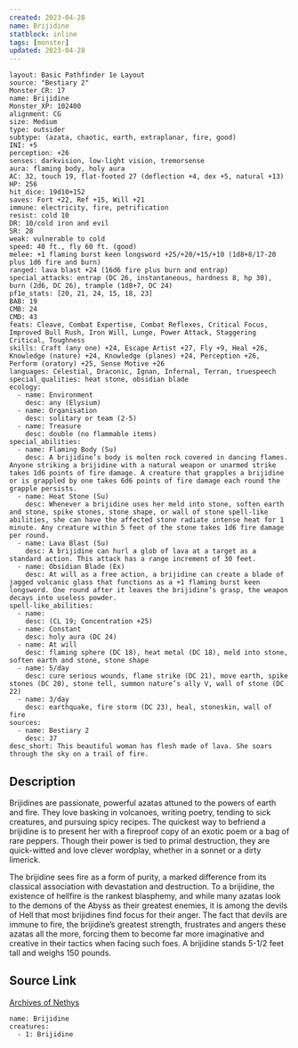 ```yaml
---
created: 2023-04-28
name: Brijidine
statblock: inline
tags: [monster]
updated: 2023-04-28
---
```

```statblock
layout: Basic Pathfinder 1e Layout
source: "Bestiary 2"
Monster_CR: 17
name: Brijidine
Monster_XP: 102400
alignment: CG
size: Medium
type: outsider
subtype: (azata, chaotic, earth, extraplanar, fire, good)
INI: +5
perception: +26
senses: darkvision, low-light vision, tremorsense
aura: flaming body, holy aura
AC: 32, touch 19, flat-footed 27 (deflection +4, dex +5, natural +13)
HP: 256
hit_dice: 19d10+152
saves: Fort +22, Ref +15, Will +21
immune: electricity, fire, petrification
resist: cold 10
DR: 10/cold iron and evil
SR: 28
weak: vulnerable to cold
speed: 40 ft., fly 60 ft. (good)
melee: +1 flaming burst keen longsword +25/+20/+15/+10 (1d8+8/17-20 plus 1d6 fire and burn)
ranged: lava blast +24 (16d6 fire plus burn and entrap)
special_attacks: entrap (DC 26, instantaneous, hardness 8, hp 30), burn (2d6, DC 26), trample (1d8+7, DC 24)
pf1e_stats: [20, 21, 24, 15, 18, 23]
BAB: 19
CMB: 24
CMD: 43
feats: Cleave, Combat Expertise, Combat Reflexes, Critical Focus, Improved Bull Rush, Iron Will, Lunge, Power Attack, Staggering Critical, Toughness
skills: Craft (any one) +24, Escape Artist +27, Fly +9, Heal +26, Knowledge (nature) +24, Knowledge (planes) +24, Perception +26, Perform (oratory) +25, Sense Motive +26
languages: Celestial, Draconic, Ignan, Infernal, Terran, truespeech
special_qualities: heat stone, obsidian blade
ecology:
  - name: Environment
    desc: any (Elysium)
  - name: Organisation
    desc: solitary or team (2-5)
  - name: Treasure
    desc: double (no flammable items)
special_abilities:
  - name: Flaming Body (Su)
    desc: A brijidine’s body is molten rock covered in dancing flames. Anyone striking a brijidine with a natural weapon or unarmed strike takes 1d6 points of fire damage. A creature that grapples a brijidine or is grappled by one takes 6d6 points of fire damage each round the grapple persists.
  - name: Heat Stone (Su)
    desc: Whenever a brijidine uses her meld into stone, soften earth and stone, spike stones, stone shape, or wall of stone spell-like abilities, she can have the affected stone radiate intense heat for 1 minute. Any creature within 5 feet of the stone takes 1d6 fire damage per round.
  - name: Lava Blast (Su)
    desc: A brijidine can hurl a glob of lava at a target as a standard action. This attack has a range increment of 30 feet.
  - name: Obsidian Blade (Ex)
    desc: At will as a free action, a brijidine can create a blade of jagged volcanic glass that functions as a +1 flaming burst keen longsword. One round after it leaves the brijidine’s grasp, the weapon decays into useless powder.
spell-like_abilities:
  - name:
    desc: (CL 19; Concentration +25)
  - name: Constant
    desc: holy aura (DC 24)
  - name: At will
    desc: flaming sphere (DC 18), heat metal (DC 18), meld into stone, soften earth and stone, stone shape
  - name: 5/day
    desc: cure serious wounds, flame strike (DC 21), move earth, spike stones (DC 20), stone tell, summon nature’s ally V, wall of stone (DC 22)
  - name: 3/day
    desc: earthquake, fire storm (DC 23), heal, stoneskin, wall of fire
sources:
  - name: Bestiary 2
    desc: 37
desc_short: This beautiful woman has flesh made of lava. She soars through the sky on a trail of fire. 
```
## Description
Brijidines are passionate, powerful azatas attuned to the powers of earth and fire. They love basking in volcanoes, writing poetry, tending to sick creatures, and pursuing spicy recipes. The quickest way to befriend a brijidine is to present her with a fireproof copy of an exotic poem or a bag of rare peppers. Though their power is tied to primal destruction, they are quick-witted and love clever wordplay, whether in a sonnet or a dirty limerick. 

The brijidine sees fire as a form of purity, a marked difference from its classical association with devastation and destruction. To a brijidine, the existence of hellfire is the rankest blasphemy, and while many azatas look to the demons of the Abyss as their greatest enemies, it is among the devils of Hell that most brijidines find focus for their anger. The fact that devils are immune to fire, the brijidine’s greatest strength, frustrates and angers these azatas all the more, forcing them to become far more imaginative and creative in their tactics when facing such foes. A brijidine stands 5-1/2 feet tall and weighs 150 pounds.
## Source Link
[Archives of Nethys](https://aonprd.com/MonsterDisplay.aspx?ItemName=Brijidine)
```encounter-table
name: Brijidine
creatures:
  - 1: Brijidine
```
